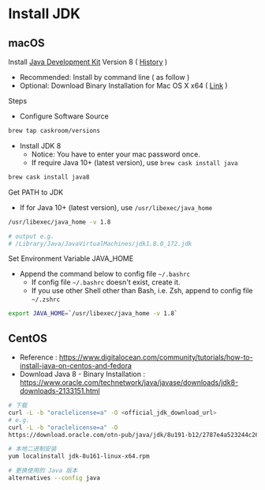 # Install JDK

## macOS

Install [Java Development Kit](https://en.wikipedia.org/wiki/Java_Development_Kit) Version 8 ( [History](https://en.wikipedia.org/wiki/Java_version_history#Java_SE_8) )

- Recommended: Install by command line ( as follow )
- Optional: Download Binary Installation for Mac OS X x64  ( [Link](http://www.oracle.com/technetwork/java/javase/downloads/jdk8-downloads-2133151.html) )

Steps

- Configure Software Source

```bash
brew tap caskroom/versions
```

- Install JDK 8
    - Notice: You have to enter your mac password once.
    - If require Java 10+ (latest version), use `brew cask install java`

```bash
brew cask install java8
```

Get PATH to JDK

- If for Java 10+ (latest version), use `/usr/libexec/java_home`

```bash
/usr/libexec/java_home -v 1.8

# output e.g.
# /Library/Java/JavaVirtualMachines/jdk1.8.0_172.jdk
```

Set Environment Variable JAVA_HOME

- Append the command below to config file `~/.bashrc`
    - If config file `~/.bashrc` doesn't exist, create it.
    - If you use other Shell other than Bash, i.e. Zsh, append to config file `~/.zshrc`

```bash
export JAVA_HOME=`/usr/libexec/java_home -v 1.8`
```

## CentOS

- Reference : https://www.digitalocean.com/community/tutorials/how-to-install-java-on-centos-and-fedora
- Download Java 8 - Binary Installation : https://www.oracle.com/technetwork/java/javase/downloads/jdk8-downloads-2133151.html

```bash
# 下载
curl -L -b "oraclelicense=a" -O <official_jdk_download_url>
# e.g.
curl -L -b "oraclelicense=a" -O
https://download.oracle.com/otn-pub/java/jdk/8u191-b12/2787e4a523244c269598db4e85c51e0c/jdk-8u191-linux-x64.rpm

# 本地二进制安装
yum localinstall jdk-8u161-linux-x64.rpm

# 更换使用的 Java 版本
alternatives --config java
```
